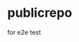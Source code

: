 # publicrepo
for e2e test



























































































































































































































































































